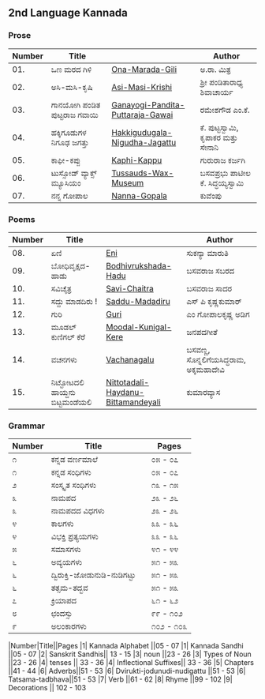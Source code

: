 ## 2nd Language Kannada
### Prose
|Number|Title||Author
|-|-|-|-|
|01.| ಒಣ ಮರದ ಗಿಳಿ |[Ona-Marada-Gili](ch1-Ona-Marada-Gili.md)|ಅ.ರಾ. ಮಿತ್ರ                                         
|02.| ಅಸಿ-ಮಸಿ-ಕೃಷಿ |[Asi-Masi-Krishi](ch2-Asi-Masi-Krishi.md)|ಶ್ರೀ ಪಂಡಿತಾರಾಧ್ಯ ಶಿವಾಚಾರ್ಯ 
|03.| ಗಾನಯೋಗಿ ಪಂಡಿತ ಪುಟ್ಟರಾಜ ಗವಾಯಿ |[Ganayogi-Pandita-Puttaraja-Gawai](ch3-Ganayogi-Pandita-Puttaraja-Gawai.md)|ರಮೇಶಗೌಡ ಎಂ.ಕೆ. 
|04.| ಹಕ್ಕಿಗೂಡುಗಳ ನಿಗೂಢ ಜಗತ್ತು |[Hakkigudugala-Nigudha-Jagattu](ch4-Hakkigudugala-Nigudha-Jagattu.md)|ಕೆ. ಪುಟ್ಟಸ್ವಾಮಿ, ಕೃಪಾಕರ ಮತ್ತು ಸೇನಾನಿ 
|05.| ಕಾಫೀ-ಕಪ್ಪು |[Kaphi-Kappu](ch5-Kaphi-Kappu.md)|ಗುರುರಾಜ ಕರ್ಜಗಿ 
|06.| ಟುಸ್ಸೋಡ್ ವ್ಯಾಕ್ಸ್ ಮ್ಯೂಸಿಯಂ |[Tussauds-Wax-Museum](ch6-Madam-Tussauds.md)|ಬಸವಪ್ರಭು ಪಾಟೀಲ ಕೆ. ಸಿದ್ಧಯ್ಯಸ್ವಾಮಿ 
|07.| ನನ್ನ ಗೋಪಾಲ |[Nanna-Gopala](ch7-Nanna-Gopala.md)|ಕುವೆಂಪು 

### Poems
|Number|Title||Author
|-|-|-|-|
|08.| ಏಣಿ |[Eni](ch8-Eni.md)| ಸುಕನ್ಯಾ ಮಾರುತಿ                                   
|09.| ಬೋಧಿವೃಕ್ಷದ-ಹಾಡು |[Bodhivrukshada-Hadu](ch9-Bodhivrukshada-Hadu.md)|ಬಸವರಾಜ ಸಬರದ                                         
|10.| ಸವಿಚೈತ್ರ|[Savi-Chaitra](ch10-Savi-Chaitra.md)|ಬಸವರಾಜ ಸಾದರ
|11.| ಸದ್ದು ಮಾಡದಿರು !|[Saddu-Madadiru](ch11-Saddu-Madadiru.md)|ಎಸ್ ಪಿ ಕೃಷ್ಣಕುಮಾರ್
|12.| ಗುರಿ |[Guri](ch12-Guri.md)|ಎಂ ಗೋಪಾಲಕೃಷ್ಣ ಅಡಿಗ
|13.| ಮೂಡಲ್ ಕುಣಿಗಲ್ ಕೆರೆ|[Moodal-Kunigal-Kere](ch13-Moodal-Kunigal-Kere.md)|ಜನಪದಗೀತೆ
|14.| ವಚನಗಳು |[Vachanagalu](ch14-Vachanagalu.md)|ಬಸವಣ್ಣ, ಸೊನ್ನಲಿಗೆಯಸಿದ್ಧರಾಮ, ಅಕ್ಕಮಹಾದೇವಿ
|15.| ನಿಟ್ಟೋಟದಲಿ ಹಾಯ್ದನು ಬಿಟ್ಟಮಂಡೆಯಲಿ | [Nittotadali-Haydanu-Bittamandeyali](ch15-Nittotadali-Haydanu-Bittamandeyali.md) | ಕುಮಾರವ್ಯಾಸ

### Grammar

|Number|Title||Pages
|-|-|-|-|
|೧| ಕನ್ನಡ ವರ್ಣಮಾಲೆ ||೦೫ - ೦೭
|೧| ಕನ್ನಡ ಸಂಧಿಗಳು ||೦೫ - ೦೭
|೨| ಸಂಸ್ಕೃತ ಸಂಧಿಗಳು|| ೧೩ - ೧೫
|೩| ನಾಮಪದ ||೨೩ - ೨೬
|೩| ನಾಮಪದದ ವಿಧಗಳು ||೨೩ - ೨೬
|೪| ಕಾಲಗಳು || ೩೩ - ೩೬
|೪| ವಿಭಕ್ತಿ ಪ್ರತ್ಯಯಗಳು|| ೩೩ - ೩೬
|೫| ಸಮಾಸಗಳು ||೪೧ - ೪೪
|೬| ಅವ್ಯಯಗಳು||೫೧ - ೫೩
|೬| ದ್ವಿರುಕ್ತಿ-ಜೋಡುನುಡಿ-ನುಡಿಗಟ್ಟು||೫೧ - ೫೩
|೬| ತತ್ಸಮ-ತದ್ಭವ||೫೧ - ೫೩
|೭| ಕ್ರಿಯಾಪದ ||೬೧ - ೬೨
|೮| ಛಂದಸ್ಸು ||೯೯ - ೧೦೨
|೯| ಅಲಂಕಾರಗಳು|| ೧೦೨ - ೧೦೩

|Number|Title||Pages
|1| Kannada Alphabet ||05 - 07
|1| Kannada Sandhi ||05 - 07
|2| Sanskrit Sandhis|| 13 - 15
|3| noun ||23 - 26
|3| Types of Noun ||23 - 26
|4| tenses || 33 - 36
|4| Inflectional Suffixes|| 33 - 36
|5| Chapters ||41 - 44
|6| Adverbs||51 - 53
|6| Dvirukti-jodunudi-nudigattu ||51 - 53
|6| Tatsama-tadbhava||51 - 53
|7| Verb ||61 - 62
|8| Rhyme ||99 - 102
|9| Decorations || 102 - 103



